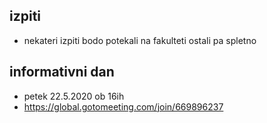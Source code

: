 
## izpiti
- nekateri izpiti bodo potekali na fakulteti ostali pa spletno

## informativni dan
- petek 22.5.2020 ob 16ih
- https://global.gotomeeting.com/join/669896237


